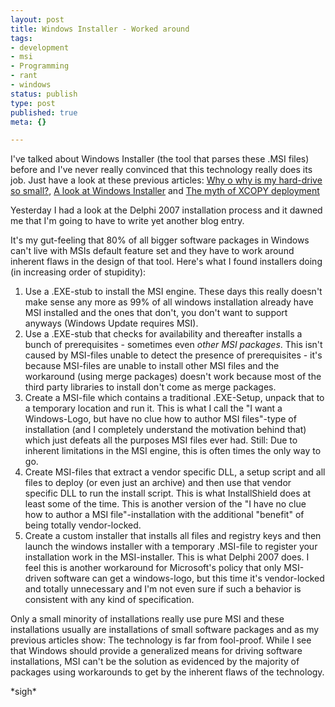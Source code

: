 ```yaml
---
layout: post
title: Windows Installer - Worked around
tags:
- development
- msi
- Programming
- rant
- windows
status: publish
type: post
published: true
meta: {}

---
```

<p>I've talked about Windows Installer (the tool that parses these .MSI files) before and I've never really convinced that this technology really does its job. Just have a look at these previous articles: <a href="/archives/107-Why-o-why-is-my-harddrive-so-small.html">Why o why is my hard-drive so small?</a>, <a href="/archives/174-A-look-at-Windows-Installer.html">A look at Windows Installer</a> and <a href="/archives/261-The-myth-of-XCOPY-deployment.html">The myth of XCOPY deployment</a></p>
<p>Yesterday I had a look at the Delphi 2007 installation process and it dawned me that I'm going to have to write yet another blog entry.</p>
<p>It's my gut-feeling that 80% of all bigger software packages in Windows can't live with MSIs default feature set and they have to work around inherent flaws in the design of that tool. Here's what I found installers doing (in increasing order of stupidity):</p>
<ol>
    <li>Use a .EXE-stub to install the MSI engine. These days this really doesn't make sense any more as 99% of all windows installation already have MSI installed and the ones that don't, you don't want to support anyways (Windows Update requires MSI).</li>
    <li>Use a .EXE-stub that checks for availability and thereafter installs a bunch of prerequisites - sometimes even <em>other MSI packages</em>. This isn't caused by MSI-files unable to detect the presence of prerequisites - it's because MSI-files are unable to install other MSI files and the workaround (using merge packages) doesn't work because most of the third party libraries to install don't come as merge packages.</li>
    <li>Create a MSI-file which contains a traditional .EXE-Setup, unpack that to a temporary location and run it. This is what I call the "I want a Windows-Logo, but have no clue how to author MSI files"-type of installation (and I completely understand the motivation behind that) which just defeats all the purposes MSI files ever had. Still: Due to inherent limitations in the MSI engine, this is often times the only way to go.</li>
    <li>Create MSI-files that extract a vendor specific DLL, a setup script and all files to deploy (or even just an archive) and then use that vendor specific DLL to run the install script. This is what InstallShield does at least some of the time. This is another version of the "I have no clue how to author a MSI file"-installation with the additional "benefit" of being totally vendor-locked.</li>
    <li>Create a custom installer that installs all files and registry keys and then launch the windows installer with a temporary .MSI-file to register your installation work in the MSI-installer. This is what Delphi 2007 does. I feel this is another workaround for Microsoft's policy that only MSI-driven software can get a windows-logo, but this time it's vendor-locked and totally unnecessary and I'm not even sure if such a behavior is consistent with any kind of specification.</li>
</ol>
<p>Only a small minority of installations really use pure MSI and these installations usually are installations of small software packages and as my previous articles show: The technology is far from fool-proof. While I see that Windows should provide a generalized means for driving software installations, MSI can't be the solution as evidenced by the majority of packages using workarounds to get by the inherent flaws of the technology.</p>
<p>*sigh*</p>
